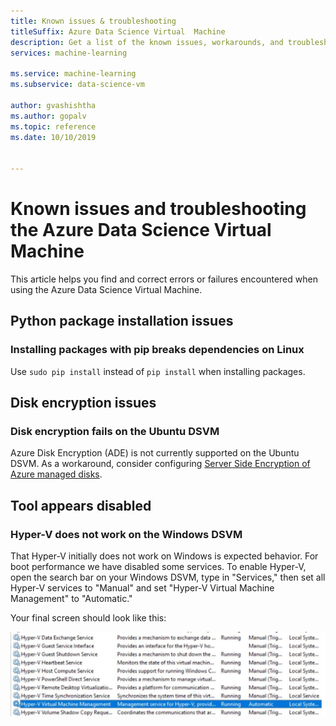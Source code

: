 ```yaml
---
title: Known issues & troubleshooting
titleSuffix: Azure Data Science Virtual  Machine
description: Get a list of the known issues, workarounds, and troubleshooting for Azure Data Science Virtual Machine
services: machine-learning

ms.service: machine-learning
ms.subservice: data-science-vm

author: gvashishtha
ms.author: gopalv
ms.topic: reference
ms.date: 10/10/2019


---
```


# Known issues and troubleshooting the Azure Data Science Virtual Machine

This article helps you find and correct errors or failures encountered when using the Azure Data Science Virtual Machine.

## Python package installation issues

### Installing packages with pip breaks dependencies on Linux

Use `sudo pip install` instead of `pip install` when installing packages.

## Disk encryption issues

### Disk encryption fails on the Ubuntu DSVM

Azure Disk Encryption (ADE) is not currently supported on the Ubuntu DSVM. As a workaround, consider configuring [Server Side Encryption of Azure managed disks](../../virtual-machines/windows/disk-encryption.md).

## Tool appears disabled

### Hyper-V does not work on the Windows DSVM

That Hyper-V initially does not work on Windows is expected behavior. For boot performance we have disabled some services. To enable Hyper-V, open the search bar on your Windows DSVM, type in "Services," then set all Hyper-V services to "Manual" and set "Hyper-V Virtual Machine Management" to "Automatic."

Your final screen should look like this:

   ![Enable Hyper-V](./media/workaround/hyperv-enable-dsvm.png)

